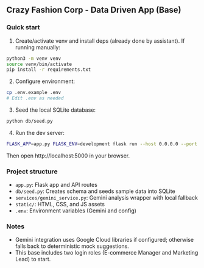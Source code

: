 ## Crazy Fashion Corp - Data Driven App (Base)

### Quick start

1) Create/activate venv and install deps (already done by assistant). If running manually:

```bash
python3 -m venv venv
source venv/bin/activate
pip install -r requirements.txt
```

2) Configure environment:

```bash
cp .env.example .env
# Edit .env as needed
```

3) Seed the local SQLite database:

```bash
python db/seed.py
```

4) Run the dev server:

```bash
FLASK_APP=app.py FLASK_ENV=development flask run --host 0.0.0.0 --port 5000
```

Then open http://localhost:5000 in your browser.

### Project structure

- `app.py`: Flask app and API routes
- `db/seed.py`: Creates schema and seeds sample data into SQLite
- `services/gemini_service.py`: Gemini analysis wrapper with local fallback
- `static/`: HTML, CSS, and JS assets
- `.env`: Environment variables (Gemini and config)

### Notes

- Gemini integration uses Google Cloud libraries if configured; otherwise falls back to deterministic mock suggestions.
- This base includes two login roles (E-commerce Manager and Marketing Lead) to start.


